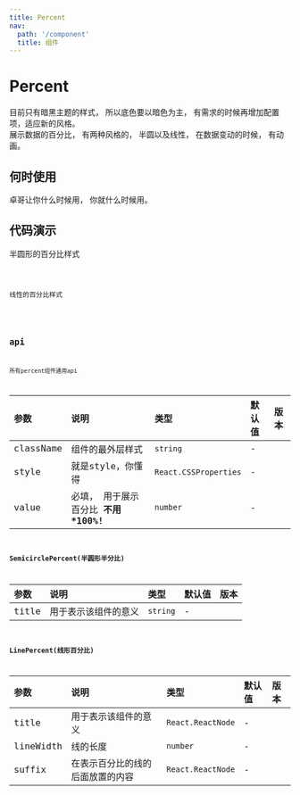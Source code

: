 ```yaml
---
title: Percent
nav:
  path: '/component'
  title: 组件
---
```


# Percent

目前只有暗黑主题的样式， 所以底色要以暗色为主， 有需求的时候再增加配置项，适应新的风格。<br />
展示数据的百分比， 有两种风格的， 半圆以及线性， 在数据变动的时候， 有动画。

## 何时使用

卓哥让你什么时候用， 你就什么时候用。

## 代码演示

半圆形的百分比样式

<code src="./demo/index" />

线性的百分比样式

<code src="./demo/line-percent" />

## api

所有percent组件通用api

| 参数 | 说明 | 类型 | 默认值 | 版本 |
| :--- | :--- | :--- | :--- | :--- |
| className | 组件的最外层样式 | `string` | - | |
| style | 就是style，你懂得 | `React.CSSProperties` | - | |
| value | 必填， 用于展示百分比 **不用*100%!**  | `number` | - | |

### SemicirclePercent(半圆形半分比)

| 参数 | 说明 | 类型 | 默认值 | 版本 |
| :--- | :--- | :--- | :--- | :--- |
| title | 用于表示该组件的意义 | `string` | - | |

### LinePercent(线形百分比)

| 参数 | 说明 | 类型 | 默认值 | 版本 |
| :--- | :--- | :--- | :--- | :--- |
| title | 用于表示该组件的意义 | `React.ReactNode` | - | |
| lineWidth | 线的长度 | `number` | - | |
| suffix | 在表示百分比的线的后面放置的内容 | `React.ReactNode` | - | |
